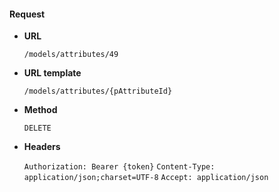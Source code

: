 #### Request

* **URL**

  `/models/attributes/49`

* **URL template**

  `/models/attributes/{pAttributeId}`

* **Method**

  `DELETE`

* **Headers**

  `Authorization: Bearer {token}`
  `Content-Type: application/json;charset=UTF-8`
  `Accept: application/json`
